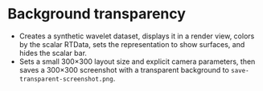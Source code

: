 # Background transparency

- Creates a synthetic wavelet dataset, displays it in a render view, colors by the scalar RTData, sets the representation to show surfaces, and hides the scalar bar.
- Sets a small 300×300 layout size and explicit camera parameters, then saves a 300×300 screenshot with a transparent background to `save-transparent-screenshot.png`.
